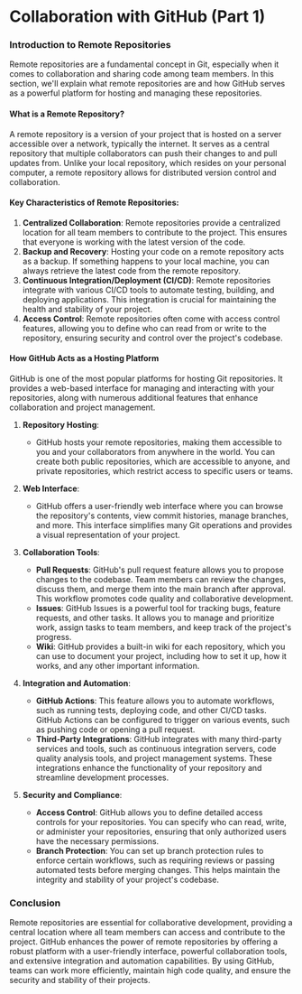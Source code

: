 # Collaboration with GitHub (Part 1)

### Introduction to Remote Repositories

Remote repositories are a fundamental concept in Git, especially when it comes to collaboration and sharing code among team members. In this section, we'll explain what remote repositories are and how GitHub serves as a powerful platform for hosting and managing these repositories.

#### What is a Remote Repository?

A remote repository is a version of your project that is hosted on a server accessible over a network, typically the internet. It serves as a central repository that multiple collaborators can push their changes to and pull updates from. Unlike your local repository, which resides on your personal computer, a remote repository allows for distributed version control and collaboration.

#### Key Characteristics of Remote Repositories:

1. **Centralized Collaboration**: Remote repositories provide a centralized location for all team members to contribute to the project. This ensures that everyone is working with the latest version of the code.
2. **Backup and Recovery**: Hosting your code on a remote repository acts as a backup. If something happens to your local machine, you can always retrieve the latest code from the remote repository.
3. **Continuous Integration/Deployment (CI/CD)**: Remote repositories integrate with various CI/CD tools to automate testing, building, and deploying applications. This integration is crucial for maintaining the health and stability of your project.
4. **Access Control**: Remote repositories often come with access control features, allowing you to define who can read from or write to the repository, ensuring security and control over the project's codebase.

#### How GitHub Acts as a Hosting Platform

GitHub is one of the most popular platforms for hosting Git repositories. It provides a web-based interface for managing and interacting with your repositories, along with numerous additional features that enhance collaboration and project management.

1. **Repository Hosting**:
   - GitHub hosts your remote repositories, making them accessible to you and your collaborators from anywhere in the world. You can create both public repositories, which are accessible to anyone, and private repositories, which restrict access to specific users or teams.

2. **Web Interface**:
   - GitHub offers a user-friendly web interface where you can browse the repository's contents, view commit histories, manage branches, and more. This interface simplifies many Git operations and provides a visual representation of your project.

3. **Collaboration Tools**:
   - **Pull Requests**: GitHub's pull request feature allows you to propose changes to the codebase. Team members can review the changes, discuss them, and merge them into the main branch after approval. This workflow promotes code quality and collaborative development.
   - **Issues**: GitHub Issues is a powerful tool for tracking bugs, feature requests, and other tasks. It allows you to manage and prioritize work, assign tasks to team members, and keep track of the project's progress.
   - **Wiki**: GitHub provides a built-in wiki for each repository, which you can use to document your project, including how to set it up, how it works, and any other important information.

4. **Integration and Automation**:
   - **GitHub Actions**: This feature allows you to automate workflows, such as running tests, deploying code, and other CI/CD tasks. GitHub Actions can be configured to trigger on various events, such as pushing code or opening a pull request.
   - **Third-Party Integrations**: GitHub integrates with many third-party services and tools, such as continuous integration servers, code quality analysis tools, and project management systems. These integrations enhance the functionality of your repository and streamline development processes.

5. **Security and Compliance**:
   - **Access Control**: GitHub allows you to define detailed access controls for your repositories. You can specify who can read, write, or administer your repositories, ensuring that only authorized users have the necessary permissions.
   - **Branch Protection**: You can set up branch protection rules to enforce certain workflows, such as requiring reviews or passing automated tests before merging changes. This helps maintain the integrity and stability of your project's codebase.

### Conclusion

Remote repositories are essential for collaborative development, providing a central location where all team members can access and contribute to the project. GitHub enhances the power of remote repositories by offering a robust platform with a user-friendly interface, powerful collaboration tools, and extensive integration and automation capabilities. By using GitHub, teams can work more efficiently, maintain high code quality, and ensure the security and stability of their projects.